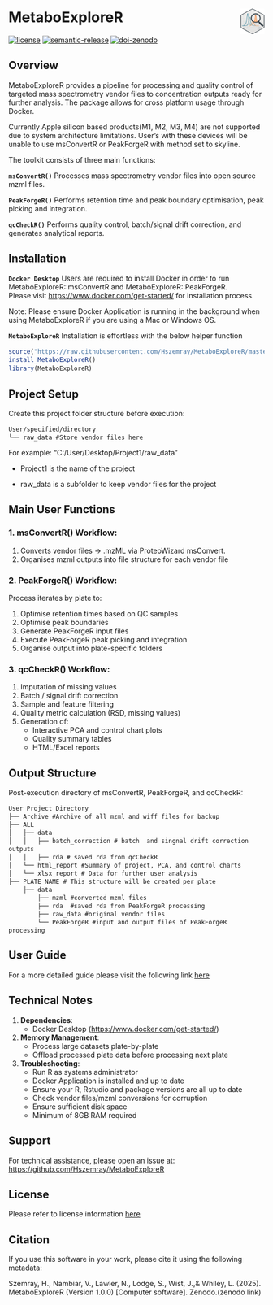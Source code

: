 MetaboExploreR
<img src='man/figures/logo.png' style='float: right; height:50px;' />
================

[![license](https://img.shields.io/github/license/vimalnathnambiar/exfilms.svg?color=%23A31F34)](LICENSE)
[![semantic-release](https://img.shields.io/badge/semantic--release-angular-E10079.svg?logo=semantic-release&logoColor=%23E10079)](https://github.com/semantic-release/semantic-release)
[![doi-zenodo](https://img.shields.io/badge/zenodo-10.5281/zenodo.10976761-blue.svg?logo=doi&logoColor=blue)](https://doi.org/10.5281/zenodo.10976761)

## Overview

MetaboExploreR provides a pipeline for processing and quality control of
targeted mass spectrometry vendor files to concentration outputs ready
for further analysis. The package allows for cross platform usage
through Docker.

Currently Apple silicon based products(M1, M2, M3, M4) are not supported
due to system architecture limitations. User’s with these devices will
be unable to use msConvertR or PeakForgeR with method set to skyline.

The toolkit consists of three main functions:

**`msConvertR()`** Processes mass spectrometry vendor files into open
source mzml files.

**`PeakForgeR()`** Performs retention time and peak boundary
optimisation, peak picking and integration.

**`qcCheckR()`** Performs quality control, batch/signal drift
correction, and generates analytical reports.

## Installation

**`Docker Desktop`** Users are required to install Docker in order to
run MetaboExploreR::msConvertR and MetaboExploreR::PeakForgeR.  
Please visit <https://www.docker.com/get-started/> for installation
process.

Note: Please ensure Docker Application is running in the background when
using MetaboExploreR if you are using a Mac or Windows OS.

**`MetaboExploreR`** Installation is effortless with the below helper
function

``` r
source("https://raw.githubusercontent.com/Hszemray/MetaboExploreR/master/R/install.R")
install_MetaboExploreR()
library(MetaboExploreR)
```

## Project Setup

Create this project folder structure before execution:

    User/specified/directory
    └── raw_data #Store vendor files here

For example: “C:/User/Desktop/Project1/raw_data”

- Project1 is the name of the project

- raw_data is a subfolder to keep vendor files for the project

## Main User Functions

### 1. msConvertR() Workflow:

1.  Converts vendor files → .mzML via ProteoWizard msConvert.
2.  Organises mzml outputs into file structure for each vendor file

### 2. PeakForgeR() Workflow:

Process iterates by plate to:

1.  Optimise retention times based on QC samples
2.  Optimise peak boundaries
3.  Generate PeakForgeR input files
4.  Execute PeakForgeR peak picking and integration
5.  Organise output into plate-specific folders

### 3. qcCheckR() Workflow:

1.  Imputation of missing values
2.  Batch / signal drift correction
3.  Sample and feature filtering  
4.  Quality metric calculation (RSD, missing values)  
5.  Generation of:
    - Interactive PCA and control chart plots  
    - Quality summary tables  
    - HTML/Excel reports

## Output Structure

Post-execution directory of msConvertR, PeakForgeR, and qcCheckR:

    User Project Directory
    ├── Archive #Archive of all mzml and wiff files for backup
    ├── ALL
    │   ├── data
    │   │   ├── batch_correction # batch  and singnal drift correction outputs
    │   │   ├── rda # saved rda from qcCheckR 
    │   └── html_report #Summary of project, PCA, and control charts
    │   └── xlsx_report # Data for further user analysis
    ├── PLATE_NAME # This structure will be created per plate
        ├── data
            ├── mzml #converted mzml files
            ├── rda  #saved rda from PeakForgeR processing
            ├── raw_data #original vendor files
            └── PeakForgeR #input and output files of PeakForgeR processing

## User Guide

For a more detailed guide please visit the following link
[here](https://Hszemray.github.io/MetaboExploreR/MetaboExploreR-vignette.html)

## Technical Notes

1.  **Dependencies**:
    - Docker Desktop (<https://www.docker.com/get-started/>)
2.  **Memory Management**:
    - Process large datasets plate-by-plate
    - Offload processed plate data before processing next plate
3.  **Troubleshooting**:
    - Run R as systems administrator
    - Docker Application is installed and up to date
    - Ensure your R, Rstudio and package versions are all up to date
    - Check vendor files/mzml conversions for corruption
    - Ensure sufficient disk space
    - Minimum of 8GB RAM required

## Support

For technical assistance, please open an issue at:  
<https://github.com/Hszemray/MetaboExploreR>

## License

Please refer to license information [here](LICENSE)

## Citation

If you use this software in your work, please cite it using the
following metadata:

Szemray, H., Nambiar, V., Lawler, N., Lodge, S., Wist, J.,& Whiley, L.
(2025). MetaboExploreR (Version 1.0.0) \[Computer software\].
Zenodo.(zenodo link)

<!-- Links -->
